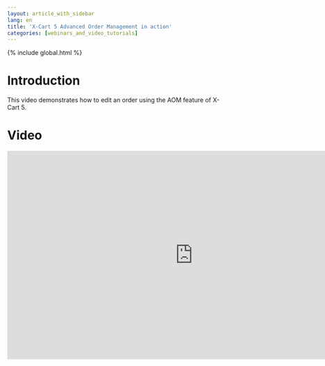 ```yaml
---
layout: article_with_sidebar
lang: en
title: 'X-Cart 5 Advanced Order Management in action'
categories: [webinars_and_video_tutorials]
---
```


{% include global.html %}

# Introduction

This video demonstrates how to edit an order using the AOM feature of X-Cart 5.

# Video

<iframe class="youtube-player" type="text/html" style="width: 853px; height: 480px" src="http://www.youtube.com/embed/pX75WRiK4pQ" frameborder="0"></iframe>
